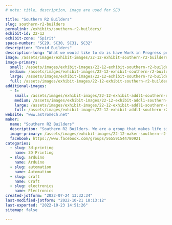 ```yaml
---
# note: title, description, image are used for SEO

title: "Southern R2 Builders"
slug: southern-r2-builders
permalink: /exhibits/southern-r2-builders/
exhibit-id: 22-12
exhibit-zone: "Spirit"
space-number: "SC29, SC30, SC31, SC32"
description: "Droid Builders"
description-long: "What we would like to do is have Work in Progress projects so we can show the patrons on how the droid is built in various stages. Also with WIP droids have completed droids for photo ops. "
image: /assets/images/exhibit-images/22-12-exhibit-southern-r2-builders-1-maker-faire-2021-sr2b-large.jpg
image-primary: 
  small: /assets/images/exhibit-images/22-12-exhibit-southern-r2-builders-1-maker-faire-2021-sr2b-small.jpg
  medium: /assets/images/exhibit-images/22-12-exhibit-southern-r2-builders-1-maker-faire-2021-sr2b-medium.jpg
  large: /assets/images/exhibit-images/22-12-exhibit-southern-r2-builders-1-maker-faire-2021-sr2b-large.jpg
  full: /assets/images/exhibit-images/22-12-exhibit-southern-r2-builders-1-maker-faire-2021-sr2b-full.jpg
additional-images: 
  - 1:
    small: /assets/images/exhibit-images/22-12-exhibit-addl1-southern-r2-builders-2-maker-faire-2021-sr2b-small.jpg
    medium: /assets/images/exhibit-images/22-12-exhibit-addl1-southern-r2-builders-2-maker-faire-2021-sr2b-medium.jpg
    large: /assets/images/exhibit-images/22-12-exhibit-addl1-southern-r2-builders-2-maker-faire-2021-sr2b-large.jpg
    full: /assets/images/exhibit-images/22-12-exhibit-addl1-southern-r2-builders-2-maker-faire-2021-sr2b-full.jpg
website: "www.astromech.net"
maker: 
  name: "Southern R2 Builders"
  description: "Southern R2 Builders. We are a group that makes life size droids and robots from various film and TV franchises that are from a galaxy far, far away. "
  image-primary: /assets/images/exhibit-images/22-12-maker-southern-r2-builders-r2-club-logo-medium.png
  facebook: https://www.facebook.com/groups/565591544780921
categories: 
  - slug: 3d-printing
    name: 3D Printing
  - slug: arduino
    name: Arduino
  - slug: automation
    name: Automation
  - slug: craft
    name: Craft
  - slug: electronics
    name: Electronics
created-jotform: "2022-07-24 13:32:34"
last-modified-jotform: "2022-10-21 18:13:12"
last-exported: "2022-10-23 14:51:26"
sitemap: false

---
```


